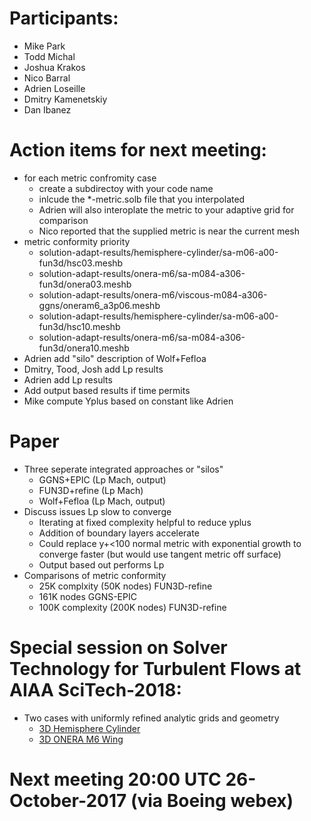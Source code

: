 
# Participants:
 - Mike Park
 - Todd Michal
 - Joshua Krakos
 - Nico Barral
 - Adrien Loseille
 - Dmitry Kamenetskiy
 - Dan Ibanez

# Action items for next meeting:
- for each metric confromity case
  - create a subdirectoy with your code name
  - inlcude the *-metric.solb file that you interpolated
  - Adrien will also interoplate the metric to your adaptive grid for comparison
  - Nico reported that the supplied metric is near the current mesh 
- metric conformity priority
  - solution-adapt-results/hemisphere-cylinder/sa-m06-a00-fun3d/hsc03.meshb
  - solution-adapt-results/onera-m6/sa-m084-a306-fun3d/onera03.meshb
  - solution-adapt-results/onera-m6/viscous-m084-a306-ggns/oneram6_a3p06.meshb
  - solution-adapt-results/hemisphere-cylinder/sa-m06-a00-fun3d/hsc10.meshb
  - solution-adapt-results/onera-m6/sa-m084-a306-fun3d/onera10.meshb
- Adrien add "silo" description of Wolf+Fefloa
- Dmitry, Tood, Josh add Lp results
- Adrien add Lp results
- Add output based results if time permits
- Mike compute Yplus based on constant like Adrien

# Paper
- Three seperate integrated approaches or "silos"
  - GGNS+EPIC (Lp Mach, output)
  - FUN3D+refine (Lp Mach)
  - Wolf+Fefloa (Lp Mach, output)
- Discuss issues Lp slow to converge
  - Iterating at fixed complexity helpful to reduce yplus
  - Addition of boundary layers accelerate
  - Could replace y+<100 normal metric with exponential growth to converge faster (but would use tangent metric off surface)
  - Output based out performs Lp
- Comparisons of metric conformity
  - 25K complxity (50K nodes) FUN3D-refine
  - 161K nodes GGNS-EPIC
  - 100K complexity (200K nodes)  FUN3D-refine

# Special session on Solver Technology for Turbulent Flows at AIAA SciTech-2018:
- Two cases with uniformly refined analytic grids and geometry
  - [3D Hemisphere Cylinder](https://turbmodels.larc.nasa.gov/hc3dnumericspart2_val.html)
  - [3D ONERA M6 Wing](https://turbmodels.larc.nasa.gov/onerawingnumerics_val.html)

# Next meeting 20:00 UTC 26-October-2017 (via Boeing webex)

